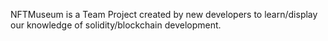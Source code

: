 NFTMuseum is a Team Project created by new developers to learn/display our knowledge of solidity/blockchain development.
